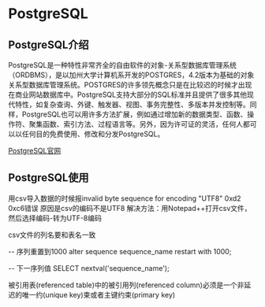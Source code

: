 # PostgreSQL

## PostgreSQL介绍

PostgreSQL是一种特性非常齐全的自由软件的对象-关系型数据库管理系统（ORDBMS），是以加州大学计算机系开发的POSTGRES，4.2版本为基础的对象关系型数据库管理系统。POSTGRES的许多领先概念只是在比较迟的时候才出现在商业网站数据库中。PostgreSQL支持大部分的SQL标准并且提供了很多其他现代特性，如复杂查询、外键、触发器、视图、事务完整性、多版本并发控制等。同样，PostgreSQL也可以用许多方法扩展，例如通过增加新的数据类型、函数、操作符、聚集函数、索引方法、过程语言等。另外，因为许可证的灵活，任何人都可以以任何目的免费使用、修改和分发PostgreSQL。

[PostgreSQL官网](https://www.postgresql.org/)

## PostgreSQL使用

用csv导入数据的时候报invalid byte sequence for encoding "UTF8" 0xd2 0xc6错误
原因是csv的编码不是UTF8
解决方法：用Notepad++打开csv文件，然后选择编码-转为UTF-8编码

csv文件的列名要和表名一致

-- 序列重置到1000
alter sequence sequence_name restart with 1000;

-- 下一序列值
SELECT nextval('sequence_name');

被引用表(referenced table)中的被引用列(referenced column)必须是一个非延迟的唯一约(unique key)束或者主键约束(primary key)